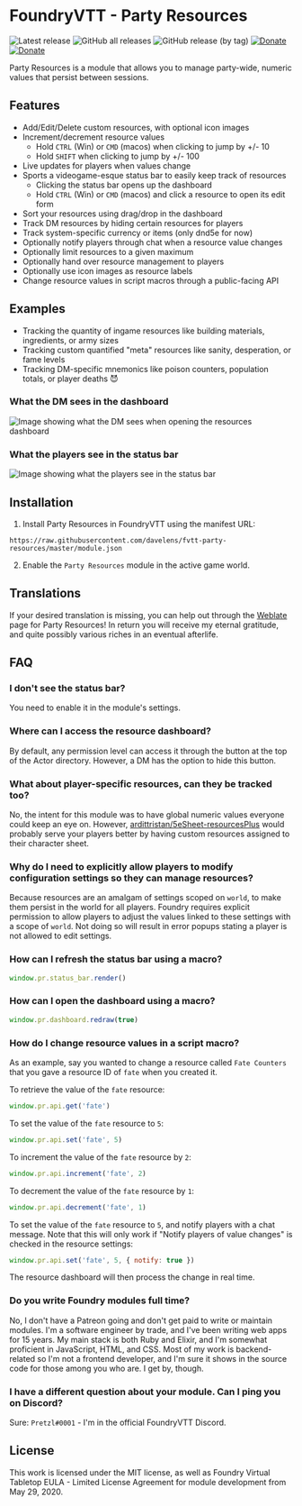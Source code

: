 # FoundryVTT - Party Resources

![Latest release](https://img.shields.io/github/v/release/davelens/fvtt-party-resources?style=for-the-badge)
![GitHub all releases](https://img.shields.io/github/downloads/davelens/fvtt-party-resources/total?color=blue&style=for-the-badge)
![GitHub release (by tag)](https://img.shields.io/github/downloads/davelens/fvtt-party-resources/1.4.2/total?color=blue&style=for-the-badge&refreshplx=1)
[![Donate](https://img.shields.io/static/v1?label=Tip&message=PayPal&color=green&style=for-the-badge)](https://www.paypal.com/donate/?business=S4YPUE3P8ZK52&no_recurring=0&item_name=I+maintain+Party+Resources+in+my+%28limited%29+free+time.+Donations+are+not+necessary%2C+but+very+welcome+and+encouraging!&currency_code=EUR)
[![Donate](https://img.shields.io/static/v1?label=Tip&message=Ko-Fi&color=green&style=for-the-badge)](https://www.ko-fi.com/davelens)

Party Resources is a module that allows you to manage party-wide, numeric values that persist between sessions.

## Features
* Add/Edit/Delete custom resources, with optional icon images
* Increment/decrement resource values
  * Hold `CTRL` (Win) or `CMD` (macos) when clicking to jump by +/- 10
  * Hold `SHIFT` when clicking to jump by +/- 100
* Live updates for players when values change
* Sports a videogame-esque status bar to easily keep track of resources
  * Clicking the status bar opens up the dashboard
  * Hold `CTRL` (Win) or `CMD` (macos) and click a resource to open its edit form
* Sort your resources using drag/drop in the dashboard
* Track DM resources by hiding certain resources for players
* Track system-specific currency or items (only dnd5e for now)
* Optionally notify players through chat when a resource value changes
* Optionally limit resources to a given maximum
* Optionally hand over resource management to players
* Optionally use icon images as resource labels
* Change resource values in script macros through a public-facing API

## Examples
* Tracking the quantity of ingame resources like building materials, ingredients, or army sizes
* Tracking custom quantified "meta" resources like sanity, desperation, or fame levels
* Tracking DM-specific mnemonics like poison counters, population totals, or player deaths 😈

### What the DM sees in the dashboard
![Image showing what the DM sees when opening the resources dashboard](https://user-images.githubusercontent.com/221527/154817180-5dcb0c95-845f-4ef3-a8e8-9b734b2feda7.jpeg)

### What the players see in the status bar
![Image showing what the players see in the status bar](https://user-images.githubusercontent.com/221527/154817026-a84c4290-c2b4-4d92-9e12-1474fd627635.jpeg)

## Installation
1. Install Party Resources in FoundryVTT using the manifest URL:
```
https://raw.githubusercontent.com/davelens/fvtt-party-resources/master/module.json
```
2. Enable the `Party Resources` module in the active game world.

## Translations
If your desired translation is missing, you can help out through the [Weblate](https://weblate.foundryvtt-hub.com/engage/party-resources/) page for Party Resources! In return you will receive my eternal gratitude, and quite possibly various riches in an eventual afterlife.

## FAQ
### I don't see the status bar?

You need to enable it in the module's settings.

### Where can I access the resource dashboard?

By default, any permission level can access it through the button at the top of the Actor directory. However, a DM has the option to hide this button.

### What about player-specific resources, can they be tracked too?

No, the intent for this module was to have global numeric values everyone could keep an eye on. However, [ardittristan/5eSheet-resourcesPlus](https://github.com/ardittristan/5eSheet-resourcesPlus) would probably serve your players better by having custom resources assigned to their character sheet.

### Why do I need to explicitly allow players to modify configuration settings so they can manage resources?

Because resources are an amalgam of settings scoped on `world`, to make them persist in the world for all players. Foundry requires explicit permission to allow players to adjust the values linked to these settings with a scope of `world`. Not doing so will result in error popups stating a player is not allowed to edit settings.

### How can I refresh the status bar using a macro?
```js
window.pr.status_bar.render()
```

### How can I open the dashboard using a macro?
```js
window.pr.dashboard.redraw(true)
```
### How do I change resource values in a script macro?
As an example, say you wanted to change a resource called `Fate Counters` that you gave a resource ID of `fate` when you created it.

To retrieve the value of the `fate` resource:
```js
window.pr.api.get('fate')
```

To set the value of the `fate` resource to `5`:
```js
window.pr.api.set('fate', 5)
```

To increment the value of the `fate` resource by `2`:
```js
window.pr.api.increment('fate', 2)
```

To decrement the value of the `fate` resource by `1`:
```js
window.pr.api.decrement('fate', 1)
```

To set the value of the `fate` resource to `5`, and notify players with a chat
message. Note that this will only work if "Notify players of value changes" is checked in the resource settings:
```js
window.pr.api.set('fate', 5, { notify: true })
```

The resource dashboard will then process the change in real time.

### Do you write Foundry modules full time?

No, I don't have a Patreon going and don't get paid to write or maintain modules. I'm a software engineer by trade, and I've been writing web apps for 15 years. My main stack is both Ruby and Elixir, and I'm somewhat proficient in JavaScript, HTML, and CSS. Most of my work is backend-related so I'm not a frontend developer, and I'm sure it shows in the source code for those among you who are. I get by, though.

### I have a different question about your module. Can I ping you on Discord?

Sure: `Pretzl#0001` - I'm in the official FoundryVTT Discord.

## License
This work is licensed under the MIT license, as well as Foundry Virtual Tabletop EULA - Limited License Agreement for module development from May 29, 2020.
